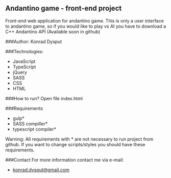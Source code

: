 ## Andantino game - front-end project
Front-end web application for andantino game. This is only a user interface to andantino game, so if you would like to play vs AI you have to download a C++ Andantino API (Available soon in github)

###Author:
Konrad Dysput

###Technologies:
* JavaScript
* TypeScript
* jQuery
* SASS
* CSS
* HTML

###How to run?
Open file index.html

###Requirements
* gulp* 
* SASS compiller*
* typescript compiler*

Warning:
All requirements with * are not necessary to run project from github. If you want to change scripts/styles you should have these requirements. 

###Contact
For more information contact me via e-mail:
* konrad.dysput@gmail.com

